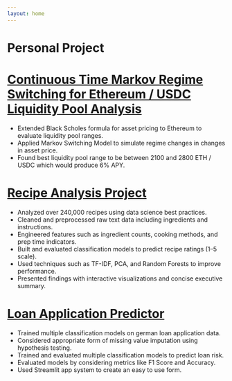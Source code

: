 ```yaml
---
layout: home
---
```


# Personal Project


# [Continuous Time Markov Regime Switching for Ethereum / USDC Liquidity Pool Analysis](https://github.com/aboyle3100/Optimal-Liquidity-Pool-Range/tree/main/uniswap_analysis)
* Extended Black Scholes formula for asset pricing to Ethereum to evaluate liquidity pool ranges.
* Applied Markov Switching Model to simulate regime changes in changes in asset price.
* Found best liquidity pool range to be between 2100 and 2800 ETH / USDC which would produce 6% APY.

# [Recipe Analysis Project](https://aboyle3100.github.io/recipe-analysis/)
* Analyzed over 240,000 recipes using data science best practices.
* Cleaned and preprocessed raw text data including ingredients and instructions.
* Engineered features such as ingredient counts, cooking methods, and prep time indicators.
* Built and evaluated classification models to predict recipe ratings (1–5 scale).
* Used techniques such as TF-IDF, PCA, and Random Forests to improve performance.
* Presented findings with interactive visualizations and concise executive summary.

# [Loan Application Predictor](https://loan-risk-predictor.streamlit.app/)
* Trained multiple classification models on german loan application data.
* Considered appropriate form of missing value imputation using hypothesis testing.
* Trained and evaluated multiple classification models  to predict loan risk.
* Evaluated models by considering metrics like F1 Score and Accuracy.
* Used Streamlit app system to create an easy to use form.

